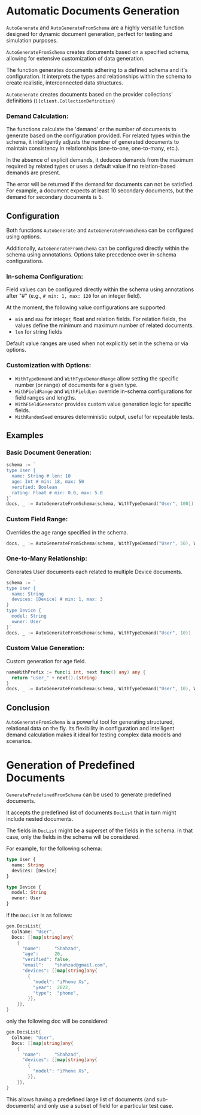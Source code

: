 # Automatic Documents Generation 

`AutoGenerate` and `AutoGenerateFromSchema` are a highly versatile function designed for dynamic document generation, perfect for testing and simulation purposes. 

`AutoGenerateFromSchema` creates documents based on a specified schema, allowing for extensive customization of data generation. 

The function generates documents adhering to a defined schema and it's configuration.
It interprets the types and relationships within the schema to create realistic, interconnected data structures.

`AutoGenerate` creates documents based on the provider collections' definitions (`[]client.CollectionDefinition`)

### Demand Calculation:

The functions calculate the 'demand' or the number of documents to generate based on the configuration provided.
For related types within the schema, it intelligently adjusts the number of generated documents to maintain consistency in relationships (one-to-one, one-to-many, etc.).

In the absence of explicit demands, it deduces demands from the maximum required by related types or uses a default value if no relation-based demands are present.

The error will be returned if the demand for documents can not be satisfied. 
For example, a document expects at least 10 secondary documents, but the demand for secondary documents is 5.

## Configuration

Both functions `AutoGenerate` and `AutoGenerateFromSchema` can be configured using options.

Additionally, `AutoGenerateFromSchema` can be configured directly within the schema using annotations.
Options take precedence over in-schema configurations.

### In-schema Configuration:

Field values can be configured directly within the schema using annotations after "#" (e.g., `# min: 1, max: 120` for an integer field).

At the moment, the following value configurations are supported:
- `min` and `max` for integer, float and relation fields. For relation fields, the values define the minimum and maximum number of related documents.
- `len` for string fields

Default value ranges are used when not explicitly set in the schema or via options.

### Customization with Options:

- `WithTypeDemand` and `WithTypeDemandRange` allow setting the specific number (or range) of documents for a given type.
- `WithFieldRange` and `WithFieldLen` override in-schema configurations for field ranges and lengths.
- `WithFieldGenerator` provides custom value generation logic for specific fields.
- `WithRandomSeed` ensures deterministic output, useful for repeatable tests.

## Examples

### Basic Document Generation:

```go
schema := `
type User {
  name: String # len: 10
  age: Int # min: 18, max: 50
  verified: Boolean
  rating: Float # min: 0.0, max: 5.0
}`
docs, _ := AutoGenerateFromSchema(schema, WithTypeDemand("User", 100))
```

### Custom Field Range:

Overrides the age range specified in the schema.

```go
docs, _ := AutoGenerateFromSchema(schema, WithTypeDemand("User", 50), WithFieldRange("User", "age", 25, 30))
```

### One-to-Many Relationship:

Generates User documents each related to multiple Device documents.

```go
schema := `
type User { 
  name: String 
  devices: [Device] # min: 1, max: 3
}
type Device {
  model: String
  owner: User
}`
docs, _ := AutoGenerateFromSchema(schema, WithTypeDemand("User", 10))
```

### Custom Value Generation:

Custom generation for age field.

```go
nameWithPrefix := func(i int, next func() any) any {
  return "user_" + next().(string)
}
docs, _ := AutoGenerateFromSchema(schema, WithTypeDemand("User", 10), WithFieldGenerator("User", "name", nameWithPrefix))
```

## Conclusion

`AutoGenerateFromSchema` is a powerful tool for generating structured, relational data on the fly. Its flexibility in configuration and intelligent demand calculation makes it ideal for testing complex data models and scenarios.

# Generation of Predefined Documents

`GeneratePredefinedFromSchema` can be used to generate predefined documents.

It accepts the predefined list of documents `DocList` that in turn might include nested documents.

The fields in `DocList` might be a superset of the fields in the schema. 
In that case, only the fields in the schema will be considered.


For example, for the following schema:
```graphql
type User {
  name: String 
  devices: [Device] 
} 

type Device {
  model: String 
  owner: User
} 
```
if the `DocList` is as follows:
```go
gen.DocsList{
  ColName: "User",
  Docs: []map[string]any{
    {
      "name":     "Shahzad",
      "age":      20,
      "verified": false,
      "email":    "shahzad@gmail.com",
      "devices": []map[string]any{
        {
          "model": "iPhone Xs",
          "year":  2022,
          "type":  "phone",
        }},
    }},
}
```
only the following doc will be considered:
```go
gen.DocsList{
  ColName: "User",
  Docs: []map[string]any{
    {
      "name":     "Shahzad",
      "devices": []map[string]any{
        {
          "model": "iPhone Xs",
        }},
    }},
}
```
This allows having a predefined large list of documents (and sub-documents) and only use a subset of field for a particular test case.